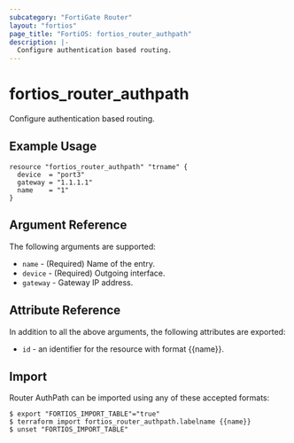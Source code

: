 ```yaml
---
subcategory: "FortiGate Router"
layout: "fortios"
page_title: "FortiOS: fortios_router_authpath"
description: |-
  Configure authentication based routing.
---
```


# fortios_router_authpath
Configure authentication based routing.

## Example Usage

```hcl
resource "fortios_router_authpath" "trname" {
  device  = "port3"
  gateway = "1.1.1.1"
  name    = "1"
}
```

## Argument Reference

The following arguments are supported:

* `name` - (Required) Name of the entry.
* `device` - (Required) Outgoing interface.
* `gateway` - Gateway IP address.


## Attribute Reference

In addition to all the above arguments, the following attributes are exported:
* `id` - an identifier for the resource with format {{name}}.

## Import

Router AuthPath can be imported using any of these accepted formats:
```
$ export "FORTIOS_IMPORT_TABLE"="true"
$ terraform import fortios_router_authpath.labelname {{name}}
$ unset "FORTIOS_IMPORT_TABLE"
```
